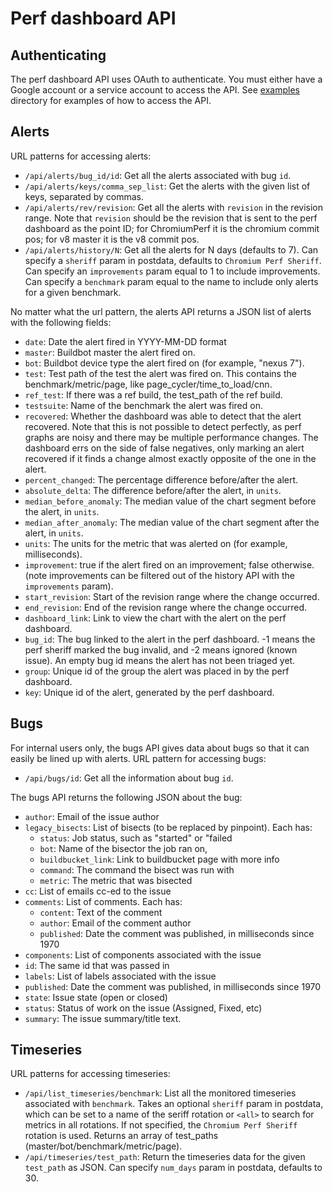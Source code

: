 # Perf dashboard API

## Authenticating
The perf dashboard API uses OAuth to authenticate. You must either have a
Google account or a service account to access the API. See
[examples](/dashboard/dashboard/api/examples/) directory
for examples of how to access the API.

## Alerts
URL patterns for accessing alerts:

 * `/api/alerts/bug_id/id`: Get all the alerts associated with bug `id`.
 * `/api/alerts/keys/comma_sep_list`: Get the alerts with the given list of
   keys, separated by commas.
 * `/api/alerts/rev/revision`: Get all the alerts with `revision` in the
   revision range. Note that `revision` should be the revision that is sent to
   the perf dashboard as the point ID; for ChromiumPerf it is the chromium
   commit pos; for v8 master it is the v8 commit pos.
 * `/api/alerts/history/N`: Get all the alerts for N days (defaults to 7).
   Can specify a `sheriff` param in postdata, defaults to `Chromium Perf
   Sheriff`. Can specify an `improvements` param equal to 1 to include
   improvements. Can specify a `benchmark` param equal to the name to include
   only alerts for a given benchmark.

No matter what the url pattern, the alerts API returns a JSON list of alerts
with the following fields:

 * `date`: Date the alert fired in YYYY-MM-DD format
 * `master`: Buildbot master the alert fired on.
 * `bot`: Buildbot device type the alert fired on (for example, "nexus 7").
 * `test`: Test path of the test the alert was fired on. This contains the
    benchmark/metric/page, like page_cycler/time_to_load/cnn.
 * `ref_test`: If there was a ref build, the test_path of the ref build.
 * `testsuite`: Name of the benchmark the alert was fired on.
 * `recovered`: Whether the dashboard was able to detect that the alert
    recovered. Note that this is not possible to detect perfectly, as perf
    graphs are noisy and there may be multiple performance changes. The
    dashboard errs on the side of false negatives, only marking an alert
    recovered if it finds a change almost exactly opposite of the one in the
    alert.
 * `percent_changed`: The percentage difference before/after the alert.
 * `absolute_delta`: The difference before/after the alert, in `units`.
 * `median_before_anomaly`: The median value of the chart segment before the
    alert, in `units`.
 * `median_after_anomaly`: The median value of the chart segment after the
    alert, in `units`.
 * `units`: The units for the metric that was alerted on (for example,
    milliseconds).
 * `improvement`: true if the alert fired on an improvement; false otherwise.
    (note improvements can be filtered out of the history API with the
    `improvements` param).
 * `start_revision`: Start of the revision range where the change occurred.
 * `end_revision`: End of the revision range where the change occurred.
 * `dashboard_link`: Link to view the chart with the alert on the perf
    dashboard.
 * `bug_id`: The bug linked to the alert in the perf dashboard. -1 means the
    perf sheriff marked the bug invalid, and -2 means ignored (known issue).
    An empty bug id means the alert has not been triaged yet.
 * `group`: Unique id of the group the alert was placed in by the perf
    dashboard.
 * `key`: Unique id of the alert, generated by the perf dashboard.

## Bugs

For internal users only, the bugs API gives data about bugs so that it can
easily be lined up with alerts. URL pattern for accessing bugs:

 * `/api/bugs/id`: Get all the information about bug `id`.

The bugs API returns the following JSON about the bug:

 * `author`: Email of the issue author
 * `legacy_bisects`: List of bisects (to be replaced by pinpoint). Each has:
   * `status`: Job status, such as "started" or "failed
   * `bot`: Name of the bisector the job ran on,
   * `buildbucket_link`: Link to buildbucket page with more info
   * `command`: The command the bisect was run with
   * `metric`: The metric that was bisected
 * `cc`: List of emails cc-ed to the issue
 * `comments`: List of comments. Each has:
   * `content`: Text of the comment
   * `author`: Email of the comment author
   * `published`: Date the comment was published, in milliseconds since 1970
 * `components`: List of components associated with the issue
 * `id`: The same id that was passed in
 * `labels`: List of labels associated with the issue
 * `published`: Date the comment was published, in milliseconds since 1970
 * `state`: Issue state (open or closed)
 * `status`: Status of work on the issue (Assigned, Fixed, etc)
 * `summary`: The issue summary/title text.

 ## Timeseries

 URL patterns for accessing timeseries:

  * `/api/list_timeseries/benchmark`: List all the monitored timeseries
    associated with `benchmark`. Takes an optional `sheriff` param in postdata,
    which can be set to a name of the seriff rotation or `<all>` to search for
    metrics in all rotations. If not specified, the `Chromium Perf Sheriff`
    rotation is used. Returns an array of test_paths
    (master/bot/benchmark/metric/page).
  * `/api/timeseries/test_path`: Return the timeseries data for the given
    `test_path` as JSON. Can specify `num_days` param in postdata, defaults to
    30.
